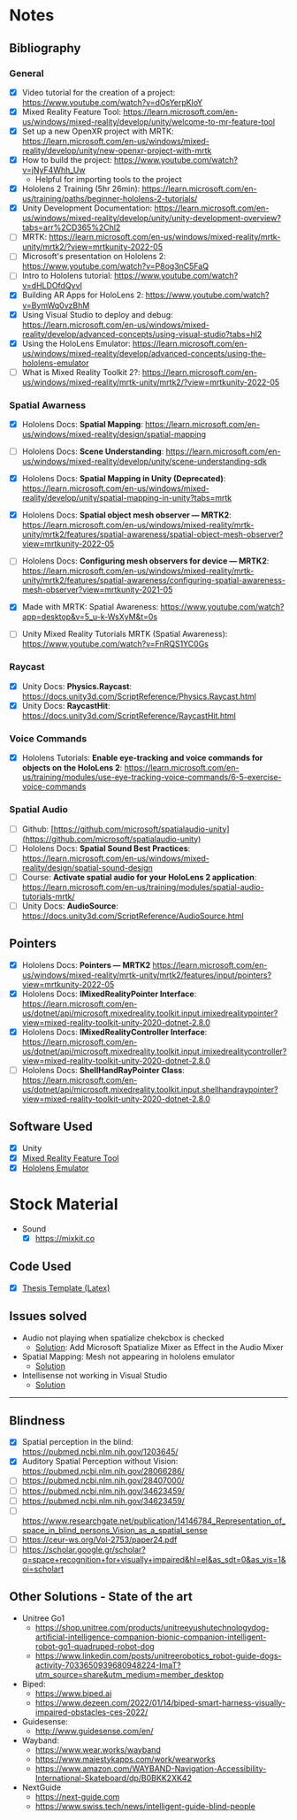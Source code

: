 # Notes
## Bibliography

### General
- [x] Video tutorial for the creation of a project: https://www.youtube.com/watch?v=dOsYerpKloY
- [x] Mixed Reality Feature Tool: https://learn.microsoft.com/en-us/windows/mixed-reality/develop/unity/welcome-to-mr-feature-tool
- [x] Set up a new OpenXR project with MRTK: https://learn.microsoft.com/en-us/windows/mixed-reality/develop/unity/new-openxr-project-with-mrtk
- [x] How to build the project: https://www.youtube.com/watch?v=jNyF4Whh_Uw
  - Helpful for importing tools to the project
- [x] Hololens 2 Training (5hr 26min): https://learn.microsoft.com/en-us/training/paths/beginner-hololens-2-tutorials/
- [x] Unity Development Documentation: https://learn.microsoft.com/en-us/windows/mixed-reality/develop/unity/unity-development-overview?tabs=arr%2CD365%2Chl2
- [ ] MRTK: https://learn.microsoft.com/en-us/windows/mixed-reality/mrtk-unity/mrtk2/?view=mrtkunity-2022-05
- [ ] Microsoft's presentation on Hololens 2: https://www.youtube.com/watch?v=P8og3nC5FaQ
- [ ] Intro to Hololens tutorial: https://www.youtube.com/watch?v=dHLDOfdQyvI
- [x] Building AR Apps for HoloLens 2: https://www.youtube.com/watch?v=BymWq0vzBhM
- [x] Using Visual Studio to deploy and debug: https://learn.microsoft.com/en-us/windows/mixed-reality/develop/advanced-concepts/using-visual-studio?tabs=hl2
- [x] Using the HoloLens Emulator: https://learn.microsoft.com/en-us/windows/mixed-reality/develop/advanced-concepts/using-the-hololens-emulator
- [ ] What is Mixed Reality Toolkit 2?: https://learn.microsoft.com/en-us/windows/mixed-reality/mrtk-unity/mrtk2/?view=mrtkunity-2022-05

### Spatial Awarness
- [x] Hololens Docs: **Spatial Mapping**: https://learn.microsoft.com/en-us/windows/mixed-reality/design/spatial-mapping
- [ ] Hololens Docs: **Scene Understanding**: https://learn.microsoft.com/en-us/windows/mixed-reality/develop/unity/scene-understanding-sdk
- [x] Hololens Docs: **Spatial Mapping in Unity (Deprecated)**: https://learn.microsoft.com/en-us/windows/mixed-reality/develop/unity/spatial-mapping-in-unity?tabs=mrtk
- [x] Hololens Docs: **Spatial object mesh observer — MRTK2**: https://learn.microsoft.com/en-us/windows/mixed-reality/mrtk-unity/mrtk2/features/spatial-awareness/spatial-object-mesh-observer?view=mrtkunity-2022-05
- [ ] Hololens Docs: **Configuring mesh observers for device — MRTK2**: https://learn.microsoft.com/en-us/windows/mixed-reality/mrtk-unity/mrtk2/features/spatial-awareness/configuring-spatial-awareness-mesh-observer?view=mrtkunity-2021-05

- [x] Made with MRTK: Spatial Awareness: https://www.youtube.com/watch?app=desktop&v=5_u-k-WsXyM&t=0s
- [ ] Unity Mixed Reality Tutorials MRTK (Spatial Awareness): https://www.youtube.com/watch?v=FnRQS1YC0Gs

### Raycast
- [x] Unity Docs: **Physics.Raycast**: https://docs.unity3d.com/ScriptReference/Physics.Raycast.html
- [x] Unity Docs: **RaycastHit**: https://docs.unity3d.com/ScriptReference/RaycastHit.html

### Voice Commands
- [x] Hololens Tutorials: **Enable eye-tracking and voice commands for objects on the HoloLens 2**: https://learn.microsoft.com/en-us/training/modules/use-eye-tracking-voice-commands/6-5-exercise-voice-commands

### Spatial Audio
- [ ] Github: [https://github.com/microsoft/spatialaudio-unity](https://github.com/microsoft/spatialaudio-unity)
- [ ] Hololens Docs: **Spatial Sound Best Practices**: https://learn.microsoft.com/en-us/windows/mixed-reality/design/spatial-sound-design
- [ ] Course: **Activate spatial audio for your HoloLens 2 application**: https://learn.microsoft.com/en-us/training/modules/spatial-audio-tutorials-mrtk/
- [ ] Unity Docs: **AudioSource**: https://docs.unity3d.com/ScriptReference/AudioSource.html

## Pointers
- [x] Hololens Docs: **Pointers — MRTK2** https://learn.microsoft.com/en-us/windows/mixed-reality/mrtk-unity/mrtk2/features/input/pointers?view=mrtkunity-2022-05
- [x] Hololens Docs: **IMixedRealityPointer Interface**: https://learn.microsoft.com/en-us/dotnet/api/microsoft.mixedreality.toolkit.input.imixedrealitypointer?view=mixed-reality-toolkit-unity-2020-dotnet-2.8.0
- [x] Hololens Docs: **IMixedRealityController Interface**: https://learn.microsoft.com/en-us/dotnet/api/microsoft.mixedreality.toolkit.input.imixedrealitycontroller?view=mixed-reality-toolkit-unity-2020-dotnet-2.8.0
- [ ] Hololens Docs: **ShellHandRayPointer Class**: https://learn.microsoft.com/en-us/dotnet/api/microsoft.mixedreality.toolkit.input.shellhandraypointer?view=mixed-reality-toolkit-unity-2020-dotnet-2.8.0

## Software Used
- [x] Unity
- [x] [Mixed Reality Feature Tool](https://www.microsoft.com/en-us/download/details.aspx?id=102778)
- [x] [Hololens Emulator](https://learn.microsoft.com/en-us/windows/mixed-reality/develop/advanced-concepts/using-the-hololens-emulator)

# Stock Material
- Sound
  - [x] https://mixkit.co

## Code Used
- [x] [Thesis Template (Latex)](https://github.com/eparon/ece-upatras-thesis-template)

## Issues solved
- Audio not playing when spatialize chekcbox is checked
  - [Solution](https://github.com/microsoft/MixedRealityToolkit-Unity/discussions/11334): Add Microsoft Spatialize Mixer as Effect in the Audio Mixer
- Spatial Mapping: Mesh not appearing in hololens emulator
  - [Solution](https://github.com/microsoft/MixedRealityToolkit-Unity/issues/10417)
- Intellisense not working in Visual Studio
  - [Solution](https://forum.unity.com/threads/intellisense-not-working-with-visual-studio-fix.836599/)

---

## Blindness
- [x] Spatial perception in the blind: https://pubmed.ncbi.nlm.nih.gov/1203645/
- [x] Auditory Spatial Perception without Vision: https://pubmed.ncbi.nlm.nih.gov/28066286/
- [ ] https://pubmed.ncbi.nlm.nih.gov/28407000/
- [ ] https://pubmed.ncbi.nlm.nih.gov/34623459/
- [ ] https://pubmed.ncbi.nlm.nih.gov/34623459/
- [ ] https://www.researchgate.net/publication/14146784_Representation_of_space_in_blind_persons_Vision_as_a_spatial_sense
- [ ] https://ceur-ws.org/Vol-2753/paper24.pdf
- [ ] https://scholar.google.gr/scholar?q=space+recognition+for+visually+impaired&hl=el&as_sdt=0&as_vis=1&oi=scholart

## Other Solutions - State of the art
- Unitree Go1
  - https://shop.unitree.com/products/unitreeyushutechnologydog-artificial-intelligence-companion-bionic-companion-intelligent-robot-go1-quadruped-robot-dog
  - https://www.linkedin.com/posts/unitreerobotics_robot-guide-dogs-activity-7033650939680948224-ImaT?utm_source=share&utm_medium=member_desktop
- Biped:
  - https://www.biped.ai
  - https://www.dezeen.com/2022/01/14/biped-smart-harness-visually-impaired-obstacles-ces-2022/
- Guidesense:
  - http://www.guidesense.com/en/
- Wayband:
  - https://www.wear.works/wayband
  - https://www.majestykapps.com/work/wearworks
  - https://www.amazon.com/WAYBAND-Navigation-Accessibility-International-Skateboard/dp/B0BKK2XK42
- NextGuide
  - https://next-guide.com
  - https://www.swiss.tech/news/intelligent-guide-blind-people